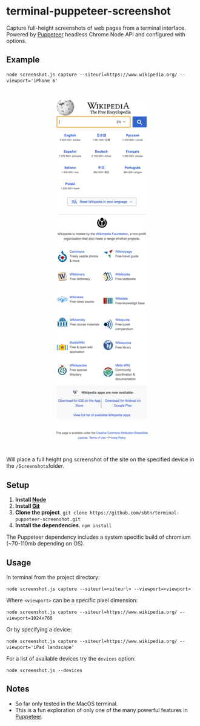# terminal-puppeteer-screenshot

Capture full-height screenshots of web pages from a terminal interface.
Powered by [Puppeteer](https://github.com/GoogleChrome/puppeteer) headless Chrome Node API and configured with options.

## Example
```
node screenshot.js capture --siteurl=https://www.wikipedia.org/ --viewport='iPhone 6'
```

<img src="Screenshots/www_wikipedia_org__iPhone_6.png" width="250" alt="iPhone 6 screenshot of wikipedia" style="display:block; margin: 40px auto;">

Will place a full height png screenshot of the site on the specified device in the `/Screenshots`folder.

## Setup
1. **Install [Node](https://nodejs.org)**
2. **Install [Git](https://git-scm.com/downloads)**
3. **Clone the project**. `git clone https://github.com/sbtn/terminal-puppeteer-screenshot.git`
3. **Install the dependencies**. `npm install`

The Puppeteer dependency includes a system specific build of chromium (~70-110mb depending on OS).

## Usage
In terminal from the project directory:
```
node screenshot.js capture --siteurl=<siteurl> --viewport=<viewport>
```

Where `<viewport>` can be a specific pixel dimension:

```
node screenshot.js capture --siteurl=https://www.wikipedia.org/ --viewport=1024x768
```

Or by specifying a device:

```
node screenshot.js capture --siteurl=https://www.wikipedia.org/ --viewport='iPad landscape'
```

For a list of available devices try the `devices` option:

```
node screenshot.js --devices
```

## Notes
- So far only tested in the MacOS terminal.
- This is a fun exploration of only one of the many powerful features in [Puppeteer](https://github.com/GoogleChrome/puppeteer).
